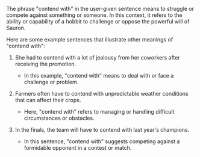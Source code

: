 The phrase "contend with" in the user-given sentence means to struggle or compete against something or someone. In this context, it refers to the ability or capability of a hobbit to challenge or oppose the powerful will of Sauron.

Here are some example sentences that illustrate other meanings of "contend with":

1. She had to contend with a lot of jealousy from her coworkers after receiving the promotion.
   - In this example, "contend with" means to deal with or face a challenge or problem.

2. Farmers often have to contend with unpredictable weather conditions that can affect their crops.
   - Here, "contend with" refers to managing or handling difficult circumstances or obstacles.

3. In the finals, the team will have to contend with last year's champions.
   - In this sentence, "contend with" suggests competing against a formidable opponent in a contest or match.